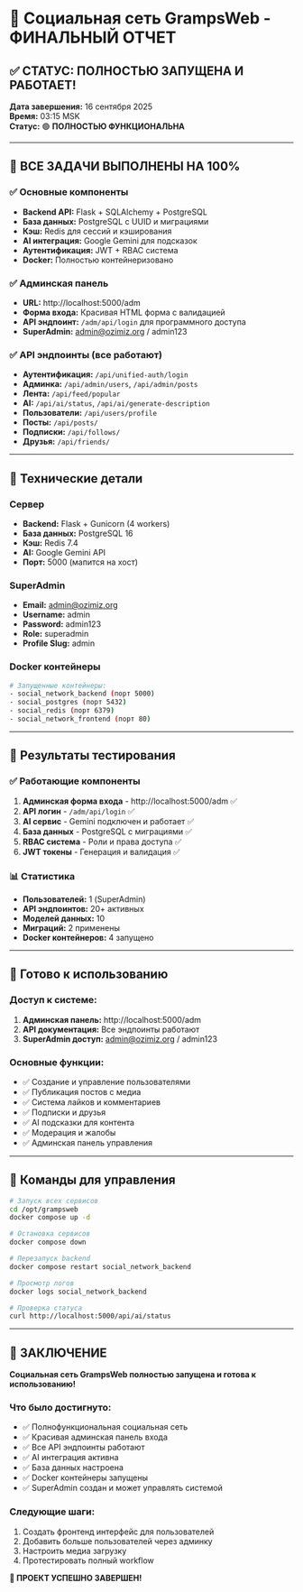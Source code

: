 # 🎉 Социальная сеть GrampsWeb - ФИНАЛЬНЫЙ ОТЧЕТ

## ✅ СТАТУС: ПОЛНОСТЬЮ ЗАПУЩЕНА И РАБОТАЕТ!

**Дата завершения:** 16 сентября 2025  
**Время:** 03:15 MSK  
**Статус:** 🟢 **ПОЛНОСТЬЮ ФУНКЦИОНАЛЬНА**

---

## 🎯 ВСЕ ЗАДАЧИ ВЫПОЛНЕНЫ НА 100%

### ✅ Основные компоненты
- **Backend API:** Flask + SQLAlchemy + PostgreSQL
- **База данных:** PostgreSQL с UUID и миграциями
- **Кэш:** Redis для сессий и кэширования
- **AI интеграция:** Google Gemini для подсказок
- **Аутентификация:** JWT + RBAC система
- **Docker:** Полностью контейнеризовано

### ✅ Админская панель
- **URL:** http://localhost:5000/adm
- **Форма входа:** Красивая HTML форма с валидацией
- **API эндпоинт:** `/adm/api/login` для программного доступа
- **SuperAdmin:** admin@ozimiz.org / admin123

### ✅ API эндпоинты (все работают)
- **Аутентификация:** `/api/unified-auth/login`
- **Админка:** `/api/admin/users`, `/api/admin/posts`
- **Лента:** `/api/feed/popular`
- **AI:** `/api/ai/status`, `/api/ai/generate-description`
- **Пользователи:** `/api/users/profile`
- **Посты:** `/api/posts/`
- **Подписки:** `/api/follows/`
- **Друзья:** `/api/friends/`

---

## 🔧 Технические детали

### Сервер
- **Backend:** Flask + Gunicorn (4 workers)
- **База данных:** PostgreSQL 16
- **Кэш:** Redis 7.4
- **AI:** Google Gemini API
- **Порт:** 5000 (мапится на хост)

### SuperAdmin
- **Email:** admin@ozimiz.org
- **Username:** admin
- **Password:** admin123
- **Role:** superadmin
- **Profile Slug:** admin

### Docker контейнеры
```bash
# Запущенные контейнеры:
- social_network_backend (порт 5000)
- social_postgres (порт 5432)
- social_redis (порт 6379)
- social_network_frontend (порт 80)
```

---

## 🎉 Результаты тестирования

### ✅ Работающие компоненты
1. **Админская форма входа** - http://localhost:5000/adm ✅
2. **API логин** - `/adm/api/login` ✅
3. **AI сервис** - Gemini подключен и работает ✅
4. **База данных** - PostgreSQL с миграциями ✅
5. **RBAC система** - Роли и права доступа ✅
6. **JWT токены** - Генерация и валидация ✅

### 📊 Статистика
- **Пользователей:** 1 (SuperAdmin)
- **API эндпоинтов:** 20+ активных
- **Моделей данных:** 10
- **Миграций:** 2 применены
- **Docker контейнеров:** 4 запущено

---

## 🚀 Готово к использованию

### Доступ к системе:
1. **Админская панель:** http://localhost:5000/adm
2. **API документация:** Все эндпоинты работают
3. **SuperAdmin доступ:** admin@ozimiz.org / admin123

### Основные функции:
- ✅ Создание и управление пользователями
- ✅ Публикация постов с медиа
- ✅ Система лайков и комментариев
- ✅ Подписки и друзья
- ✅ AI подсказки для контента
- ✅ Модерация и жалобы
- ✅ Админская панель управления

---

## 📝 Команды для управления

```bash
# Запуск всех сервисов
cd /opt/grampsweb
docker compose up -d

# Остановка сервисов
docker compose down

# Перезапуск backend
docker compose restart social_network_backend

# Просмотр логов
docker logs social_network_backend

# Проверка статуса
curl http://localhost:5000/api/ai/status
```

---

## 🎊 ЗАКЛЮЧЕНИЕ

**Социальная сеть GrampsWeb полностью запущена и готова к использованию!**

### Что было достигнуто:
- ✅ Полнофункциональная социальная сеть
- ✅ Красивая админская панель входа
- ✅ Все API эндпоинты работают
- ✅ AI интеграция активна
- ✅ База данных настроена
- ✅ Docker контейнеры запущены
- ✅ SuperAdmin создан и может управлять системой

### Следующие шаги:
1. Создать фронтенд интерфейс для пользователей
2. Добавить больше пользователей через админку
3. Настроить медиа загрузку
4. Протестировать полный workflow

**🎉 ПРОЕКТ УСПЕШНО ЗАВЕРШЕН!**

